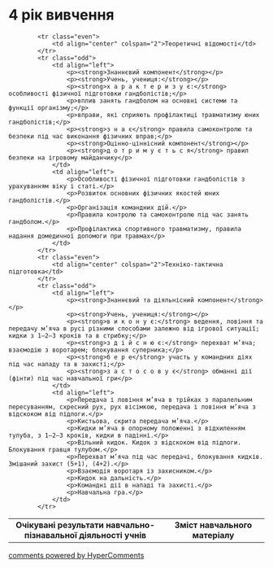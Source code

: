 <div id="hypercomments_widget" class="js-hypercomments-widget invisible"></div>

4 рік вивчення
=============================

<table>
  <body>
    <tr>
<td align="center" width="60%"><strong>Очікувані результати навчально-пізнавальної діяльності учнів</strong></td>
<td align="center" width="40%"><strong>Зміст навчального матеріалу</strong></td>
    </tr>

            <tr class="even">
                <td align="center" colspan="2">Теоретичні відомості</td>
            </tr>
            <tr class="odd">
                <td align="left">
                    <p><strong>Знаннєвий компонент</strong></p>
                    <p><strong>Учень, учениця:</strong></p>
                    <p><strong>х а р а к т е р и з у є:</strong> особливості фізичної підготовки гандболістів;</p>
                    <p>вплив занять гандболом на основні системи та функції організму;</p>
                    <p>вправи, які сприяють профілактиці травматизму юних гандболістів;</p>
                    <p><strong>з н а є</strong> правила самоконтролю та безпеки під час виконання фізичних вправ;</p>
                    <p><strong>Оцінно-ціннісний компонент</strong></p>
                    <p><strong>д о т р и м у є т ь с я</strong> правил безпеки на ігровому майданчику</p>
                </td>
                <td align="left">
                    <p>Особливості фізичної підготовки гандболістів з урахуванням віку і статі.</p>
                    <p>Розвиток основних фізичних якостей юних гандболістів.</p>
                    <p>Організація командних дій.</p>
                    <p>Правила контролю та самоконтролю під час занять гандболом.</p>
                    <p>Профілактика спортивного травматизму, правила надання домедичної допомоги при травмах</p>
                </td>
            </tr>
            <tr class="even">
                <td align="center" colspan="2">Техніко-тактична підготовка</td>
            </tr>
            <tr class="odd">
                <td align="left">
                    <p><strong>Знаннєвий та діяльнісний компонент</strong></p>
                    <p><strong>Учень, учениця:</strong></p>
                    <p><strong>в и к о н у є:</strong> ведення, ловіння та передачу м’яча в русі різними способами залежно від ігрової ситуації; кидки з 1–2–3 кроків та в стрибку;</p>
                    <p><strong>з д і й с н ю є:</strong> перехват м’яча; взаємодію з воротарем; блокування суперника;</p>
                    <p><strong>б е р е</strong> участь у командних діях під час нападу та в захисті;</p>
                    <p><strong>з а с т о с о в у є</strong> обманні дії (фінти) під час навчальної гри</p>
                </td>
                <td align="left">
                    <p>Передача і ловіння м’яча в трійках з паралельним пересуванням, схресний рух, рух вісімкою, передача і ловіння м’яча з відскоком від підлоги.</p>
                    <p>Кистьова, скрита передача м’яча.</p>
                    <p>Кидки м’яча в опорному положенні з відхиленням тулуба, з 1–2–3 кроків, кидки в падінні.</p>
                    <p>Вільний кидок. Кидок з відскоком від підлоги. Блокування гравця тулубом.</p>
                    <p>Перехват м’яча під час передачі, блокування кидків. Змішаний захист (5+1), (4+2).</p>
                    <p>Взаємодія воротаря із захисником.</p>
                    <p>Кидок на дальність.</p>
                    <p>Командні дії в нападі та захисті.</p>
                    <p>Навчальна гра.</p>
                </td>
            </tr>
  </body>
</table>

<div class="js-hypercomments-container">
    <a href="http://hypercomments.com" class="hc-link" title="comments widget">comments powered by HyperComments</a>
</div>
